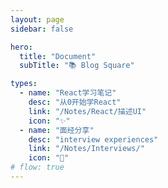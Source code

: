 ```yaml
---
layout: page
sidebar: false

hero:
  title: "Document"
  subTitle: "📚 Blog Square"

types:
  - name: "React学习笔记"
    desc: "从0开始学React"
    link: "/Notes/React/描述UI"
    icon: "✨"
  - name: "面经分享"
    desc: "interview experiences"
    link: "/Notes/Interviews/"
    icon: "🏃"
# flow: true
---
```


<script setup>
import BlogArchive from '../../.vitepress/views/BlogArchive.vue'
</script>

<BlogArchive/>
